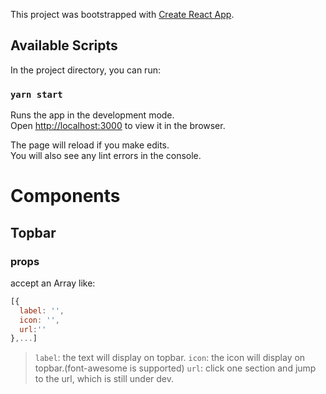 This project was bootstrapped with [Create React App](https://github.com/facebook/create-react-app).

## Available Scripts

In the project directory, you can run:

### `yarn start`

Runs the app in the development mode.<br />
Open [http://localhost:3000](http://localhost:3000) to view it in the browser.

The page will reload if you make edits.<br />
You will also see any lint errors in the console.

# Components

## Topbar

### props

accept an Array like: 

```javascript
[{
  label: '',
  icon: '',
  url:''
},...]
```
> `label`: the text will display on topbar.
> `icon`: the icon will display on topbar.(font-awesome is supported)
> `url`: click one section and jump to the url, which is still under dev.
